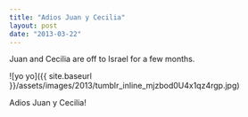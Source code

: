 ```yaml
---
title: "Adios Juan y Cecilia"
layout: post
date: "2013-03-22"
---
```


Juan and Cecilia are off to Israel for a few months.

![yo yo]({{ site.baseurl }}/assets/images/2013/tumblr_inline_mjzbod0U4x1qz4rgp.jpg)

Adios Juan y Cecilia!
